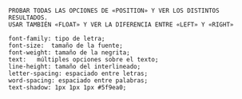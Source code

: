 



    PROBAR TODAS LAS OPCIONES DE «POSITION» Y VER LOS DISTINTOS RESULTADOS. 
    USAR TAMBIÉN «FLOAT» Y VER LA DIFERENCIA ENTRE «LEFT» Y «RIGHT»

    font-family: tipo de letra;
    font-size:  tamaño de la fuente;
    font-weight: tamaño de la negrita;
    text:   múltiples opciones sobre el texto;
    line-height: tamaño del interlineado;
    letter-spacing: espaciado entre letras;
    word-spacing: espaciado entre palabras;
    text-shadow: 1px 1px 1px #5f9ea0;



       